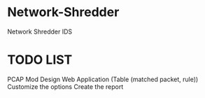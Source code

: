# Network-Shredder
Network Shredder IDS

# TODO LIST

PCAP Mod
Design
Web Application (Table (matched packet, rule))
Customize the options
Create the report
